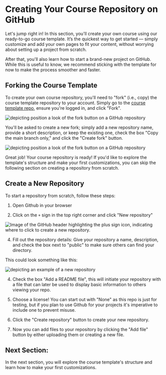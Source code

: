 # Creating Your Course Repository on GitHub

Let's jump right in! In this section, you'll create your own course using our ready-to-go course template. It’s the quickest way to get started — simply customize and add your own pages to fit your content, without worrying about setting up a project from scratch.

After that, you'll also learn how to start a brand-new project on GitHub. While this is useful to know, we recommend sticking with the template for now to make the process smoother and faster.

## Forking the Course Template

To create your own course repository, you'll need to "fork" (i.e., copy) the course template repository to your account. Simply go to the [course template repo](https://github.com/DiLER-Digitell/Course-template), ensure you're logged in, and click "Fork". 

![depicting position a look of the fork button on a GitHub repository](../../static/fork_button.png)

You'll be asked to create a new fork; simply add a new repository name, provide a short description, or keep the existing one, check the box "Copy the main branch only," and click the "Create fork" button.

![depicting position a look of the fork button on a GitHub repository](../../static/create_fork.png)

Great job! Your course repository is ready! If you'd like to explore the template's structure and make your first customizations, you can skip the following section on creating a repository from scratch.

## Create a New Repository
To start a repository from scratch, follow these steps:

1. Open Github in your browser

2. Click on the `+` sign in the top right corner and click "New repository"

![Image of the GitHub header highlighting the plus sign icon, indicating where to click to create a new repository.](../../static/new-repository.png)

4. Fill out the repository details: Give your repository a name, description, and check the box next to "public" to make sure others can find your directory. 

This could look something like this:

![depicting an example of a new repository](../../static/new_repo_example.png)

4. Check the box "Add a README file", this will initiate your repository with a file that can later be used to display basic information to others viewing your repo.

5. Choose a license! You can start out with "None" as this repo is just for testing, but if you plan to use Github for your projects it's imperative to include one to prevent misuse.

6. Click the "Create repository" button to create your new repository.

7. Now you can add files to your repository by clicking the "Add file" button by either uploading them or creating a new file.

## Next Section:
In the next section, you will explore the course template's structure and learn how to make your first customizations.
